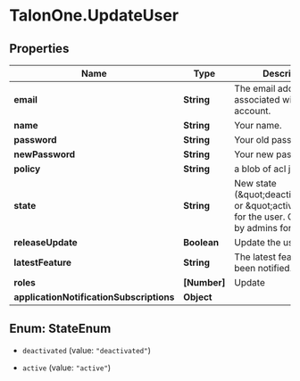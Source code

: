 # TalonOne.UpdateUser

## Properties
Name | Type | Description | Notes
------------ | ------------- | ------------- | -------------
**email** | **String** | The email address associated with your account. | 
**name** | **String** | Your name. | [optional] 
**password** | **String** | Your old password. | [optional] 
**newPassword** | **String** | Your new password. | [optional] 
**policy** | **String** | a blob of acl json | [optional] 
**state** | **String** | New state (\&quot;deactivated\&quot; or \&quot;active\&quot;) for the user. Only usable by admins for the user. | [optional] 
**releaseUpdate** | **Boolean** | Update the user via email | [optional] 
**latestFeature** | **String** | The latest feature you&#39;ve been notified. | [optional] 
**roles** | **[Number]** | Update | [optional] 
**applicationNotificationSubscriptions** | **Object** |  | [optional] 


<a name="StateEnum"></a>
## Enum: StateEnum


* `deactivated` (value: `"deactivated"`)

* `active` (value: `"active"`)




